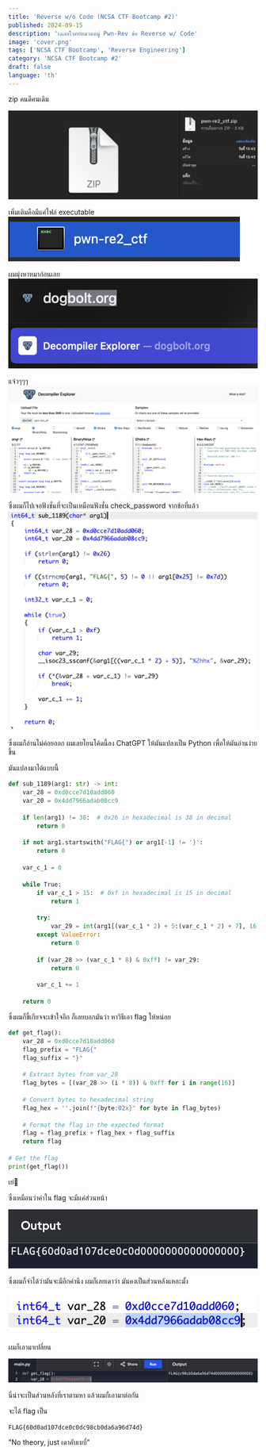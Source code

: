 ```yaml
---
title: 'Reverse w/o Code (NCSA CTF Bootcamp #2)'
published: 2024-09-15
description: 'เฉลยโจทย์หมวดหมู่ Pwn-Rev ข้อ Reverse w/ Code'
image: 'cover.png'
tags: ['NCSA CTF Bootcamp', 'Reverse Engineering']
category: 'NCSA CTF Bootcamp #2'
draft: false 
language: 'th'
---
```


zip คนดีคนเดิม

![alt text](image.png)

เพิ่มเติมคือมีแค่ไฟล์ executable
![alt text](image-1.png)

ผมมุ่งหาหมาก่อนเลย
![alt text](image-2.png)

แจ๋วๆๆๆ
![alt text](image-3.png)

ซึ่งผมก็ไปเจอฟังชั่นที่จะเป็นเหมือนฟังชั่น check_password จากข้อที่แล้ว
![alt text](image-4.png)

ซึ่งผมก็อ่านไม่ค่อยออก ผมเลยโยนโค้ดนี้ลง ChatGPT ให้มันแปลงเป็น Python เพื่อให้มันอ่านง่ายขึ้น

มันแปลงมาได้แบบนี้

```python
def sub_1189(arg1: str) -> int:
    var_28 = 0xd0cce7d10add060
    var_20 = 0x4dd7966adab08cc9
    
    if len(arg1) != 38:  # 0x26 in hexadecimal is 38 in decimal
        return 0
    
    if not arg1.startswith("FLAG{") or arg1[-1] != '}':
        return 0
    
    var_c_1 = 0
    
    while True:
        if var_c_1 > 15:  # 0xf in hexadecimal is 15 in decimal
            return 1
        
        try:
            var_29 = int(arg1[(var_c_1 * 2) + 5:(var_c_1 * 2) + 7], 16)
        except ValueError:
            return 0
        
        if (var_28 >> (var_c_1 * 8) & 0xff) != var_29:
            return 0
        
        var_c_1 += 1

    return 0
```

ซึ่งผมก็ขี้เกียจจะเข้าใจอีก ก็เลยบอกมันว่า หาวิธีเอา flag ให้หน่อย

```python
def get_flag():
    var_28 = 0xd0cce7d10add060
    flag_prefix = "FLAG{"
    flag_suffix = "}"

    # Extract bytes from var_28
    flag_bytes = [(var_28 >> (i * 8)) & 0xff for i in range(16)]
    
    # Convert bytes to hexadecimal string
    flag_hex = ''.join(f"{byte:02x}" for byte in flag_bytes)
    
    # Format the flag in the expected format
    flag = flag_prefix + flag_hex + flag_suffix
    return flag

# Get the flag
print(get_flag())
```

เย่🥳

ซึ่งเหมือนว่าค่าใน flag จะมีแค่ส่วนหน้า

![alt text](image-5.png)

ซึ่งผมก็จำได้ว่ามันจะมีอีกค่านึง ผมก็เลยเดาว่า มันคงเป็นส่วนหลังแหละมั้ง

![alt text](image-6.png)

ผมก็เอามาเปลี่ยน

![alt text](image-7.png)

นี่น่าจะเป็นส่วนหลังที่เราตามหา แล้วผมก็เอามาต่อกัน

จะได้ flag เป็น

`FLAG{60d0ad107dce0c0dc98cb0da6a96d74d}`

"No theory, just เดาคับเบบี๋" 